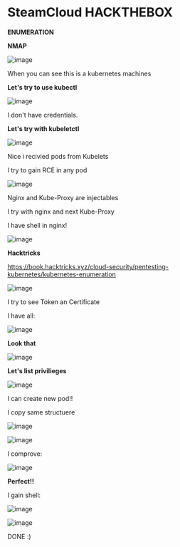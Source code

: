 # SteamCloud HACKTHEBOX

**ENUMERATION**

**NMAP**

![image](https://user-images.githubusercontent.com/79543461/179359903-10aab520-7f53-4057-8c5e-eaefd152cb4f.png)

When you can see this is a kubernetes machines

**Let's try to use kubectl**

![image](https://user-images.githubusercontent.com/79543461/179359961-cab6cb56-0ff2-492e-80fb-a9d2226faa19.png)

I don't have credentials.

**Let's try with kubeletctl**

![image](https://user-images.githubusercontent.com/79543461/179360830-ecb6cb85-1f76-4371-bd33-fe68567ef374.png)

Nice i recivied pods from Kubelets

I try to gain RCE in any pod

![image](https://user-images.githubusercontent.com/79543461/179361941-7ac48c14-b455-49e9-8f88-006a0bd81f7b.png)

Nginx and Kube-Proxy are injectables

I try with nginx and next Kube-Proxy

I have shell in nginx!

![image](https://user-images.githubusercontent.com/79543461/179361993-8aa44ce9-845a-401f-924d-17dc3bcf0488.png)

**Hacktricks**

https://book.hacktricks.xyz/cloud-security/pentesting-kubernetes/kubernetes-enumeration

![image](https://user-images.githubusercontent.com/79543461/179362094-7e69420c-5e7c-4c55-836e-8e95f3d64d0f.png)

I try to see Token an Certificate

I have all:

![image](https://user-images.githubusercontent.com/79543461/179362142-377dfa45-cb23-47a3-b3f2-18cdc9a3c5f0.png)

**Look that**

![image](https://user-images.githubusercontent.com/79543461/179362729-f5f3f120-0dc8-4071-9955-aae31c7e2969.png)

**Let's list privilieges**

![image](https://user-images.githubusercontent.com/79543461/179362874-ddf661e6-8be3-418b-b63f-4fb7924b1aa5.png)

I can create new pod!!

I copy same structuere 

![image](https://user-images.githubusercontent.com/79543461/179364596-8e746a8b-c2b0-48b4-972d-3445f87f76f0.png)

![image](https://user-images.githubusercontent.com/79543461/179364830-31c62ba5-7568-42e6-bf31-dda8ed8415f6.png)

I comprove:

![image](https://user-images.githubusercontent.com/79543461/179364870-00bbfc88-f43b-4e44-a9d8-0f6a5e662cbc.png)

**Perfect!!**

I gain shell:

![image](https://user-images.githubusercontent.com/79543461/179364984-fb10ac6d-948b-4dec-b90e-0c05bfddcba3.png)

![image](https://user-images.githubusercontent.com/79543461/179364998-e5f9ee10-3d79-4a7a-a97a-ee877e4cd927.png)

DONE :)
